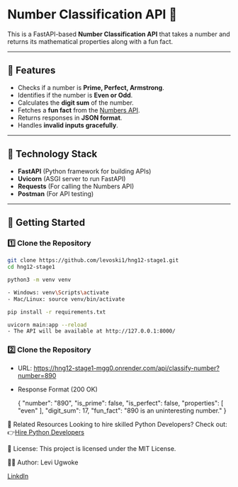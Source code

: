 # Number Classification API 🚀

This is a FastAPI-based **Number Classification API** that takes a number and returns its mathematical properties along with a fun fact.

---

## 📌 Features
- Checks if a number is **Prime, Perfect, Armstrong**.
- Identifies if the number is **Even or Odd**.
- Calculates the **digit sum** of the number.
- Fetches a **fun fact** from the [Numbers API](http://numbersapi.com/).
- Returns responses in **JSON format**.
- Handles **invalid inputs gracefully**.

---

## 🔧 Technology Stack
- **FastAPI** (Python framework for building APIs)
- **Uvicorn** (ASGI server to run FastAPI)
- **Requests** (For calling the Numbers API)
- **Postman** (For API testing)

---

## 🚀 Getting Started

### **1️⃣ Clone the Repository**
```sh
git clone https://github.com/levoski1/hng12-stage1.git
cd hng12-stage1

python3 -m venv venv

- Windows: venv\Scripts\activate
- Mac/Linux: source venv/bin/activate

pip install -r requirements.txt

uvicorn main:app --reload
- The API will be available at http://127.0.0.1:8000/
```

### **2️⃣ Clone the Repository**
- URL: https://hng12-stage1-mgg0.onrender.com/api/classify-number?number=890

- Response Format (200 OK)

    {
        "number": "890",
        "is_prime": false,
        "is_perfect": false,
        "properties": [
            "even"
        ],
        "digit_sum": 17,
        "fun_fact": "890 is an uninteresting number."
    }

🔗 Related Resources
Looking to hire skilled Python Developers? Check out:
👉[Hire Python Developers](https://hng.tech/hire/python-developers)

📜 License: 
This project is licensed under the MIT License.

👨‍💻 Author:
Levi Ugwoke

[Linkdln](https:www.linkedin.com/in/levi-soromto)